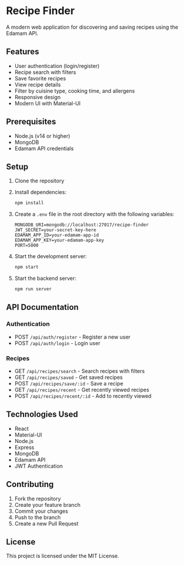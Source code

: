 # Recipe Finder

A modern web application for discovering and saving recipes using the Edamam API.

## Features

- User authentication (login/register)
- Recipe search with filters
- Save favorite recipes
- View recipe details
- Filter by cuisine type, cooking time, and allergens
- Responsive design
- Modern UI with Material-UI

## Prerequisites

- Node.js (v14 or higher)
- MongoDB
- Edamam API credentials

## Setup

1. Clone the repository
2. Install dependencies:
   ```bash
   npm install
   ```

3. Create a `.env` file in the root directory with the following variables:
   ```
   MONGODB_URI=mongodb://localhost:27017/recipe-finder
   JWT_SECRET=your-secret-key-here
   EDAMAM_APP_ID=your-edamam-app-id
   EDAMAM_APP_KEY=your-edamam-app-key
   PORT=5000
   ```

4. Start the development server:
   ```bash
   npm start
   ```

5. Start the backend server:
   ```bash
   npm run server
   ```

## API Documentation

### Authentication

- POST `/api/auth/register` - Register a new user
- POST `/api/auth/login` - Login user

### Recipes

- GET `/api/recipes/search` - Search recipes with filters
- GET `/api/recipes/saved` - Get saved recipes
- POST `/api/recipes/save/:id` - Save a recipe
- GET `/api/recipes/recent` - Get recently viewed recipes
- POST `/api/recipes/recent/:id` - Add to recently viewed

## Technologies Used

- React
- Material-UI
- Node.js
- Express
- MongoDB
- Edamam API
- JWT Authentication

## Contributing

1. Fork the repository
2. Create your feature branch
3. Commit your changes
4. Push to the branch
5. Create a new Pull Request

## License

This project is licensed under the MIT License. 